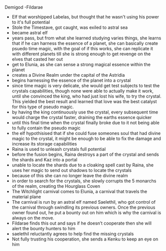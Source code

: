 Demigod -Fildarae

- Elf that worshipped Labelas, but thought that he wasn't using his power to it's full potential
- Stole the Timestave, got caught, was exiled to astral sea
- became astral elf
- years pass, but from what she learned studying varies things, she learns that if he can harness the essence of a planet, she can basically create psuedo time magic, with the goal of if this works, she can replicate it with different planets till she is strong enough to get revenge on the elves that casted her out
- get to Elunia, as she can sense a strong magical essence within the planet
- creates a Divine Realm under the capital of the Astridia
- begins harnessing the essence of the planet into a crystal
- since time magic is very delicate, she would get test subjects to test the crystals capabilities, though none were able to actually make it work, until she convinced the king, who had just lost his wife, to try the crystal. This yielded the best result and learned that love was the best catalyst for this type of pseudo magic.
- by having the king continuously use the crystal, every subsequent time would charge the crystal faster, draining the earths essence quicker
- until this final time when the crystal finally broke due to it not being able to fully contain the pseudo magic
- the elf hypothisised that if she could fuse someones soul that had divine magic to the crystal, it might be enough to be able to fix the damage and increase its storage capabilities
- Raina is used to unleash crystals full potential
- before the fusion begins, Raina destroys a part of the crystal and sends the shards and Kaz into a portal
- unable to locate the shards due to a cloaking spell cast by Raina, she uses her magic to send out shadows to locate the crystals
- because of this she can no longer leave the divine realm
- in order to search for the crystals, she slowly corrupts the 5 monarchs of the realm, creating the Hourglass Coven
- The Witchlight carnival comes to Elunia, a carnival that travels the material plane
- The carnival is run by an astral elf named Saelethil, who got control of the carnival through swindling its previous owners. Once the previous owner found out, he put a bounty out on him which is why the carnival is always on the move.
- Fildarae finds this out and says if he doesn’t cooperate then she will alert the bounty hunters to him
- saelethil reluctantly agrees to help find the missing crystals
- Not fully trusting his cooperation, she sends a Kenku to keep an eye on him
